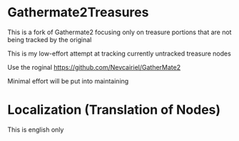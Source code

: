 # Gathermate2Treasures

This is a fork of Gathermate2 focusing only on treasure portions that are not being tracked by the original

This is my low-effort attempt at tracking currently untracked treasure nodes

Use the roginal https://github.com/Nevcairiel/GatherMate2

Minimal effort will be put into maintaining

# Localization (Translation of Nodes)

This is english only


